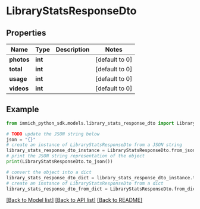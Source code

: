 # LibraryStatsResponseDto


## Properties

Name | Type | Description | Notes
------------ | ------------- | ------------- | -------------
**photos** | **int** |  | [default to 0]
**total** | **int** |  | [default to 0]
**usage** | **int** |  | [default to 0]
**videos** | **int** |  | [default to 0]

## Example

```python
from immich_python_sdk.models.library_stats_response_dto import LibraryStatsResponseDto

# TODO update the JSON string below
json = "{}"
# create an instance of LibraryStatsResponseDto from a JSON string
library_stats_response_dto_instance = LibraryStatsResponseDto.from_json(json)
# print the JSON string representation of the object
print(LibraryStatsResponseDto.to_json())

# convert the object into a dict
library_stats_response_dto_dict = library_stats_response_dto_instance.to_dict()
# create an instance of LibraryStatsResponseDto from a dict
library_stats_response_dto_from_dict = LibraryStatsResponseDto.from_dict(library_stats_response_dto_dict)
```
[[Back to Model list]](../README.md#documentation-for-models) [[Back to API list]](../README.md#documentation-for-api-endpoints) [[Back to README]](../README.md)


